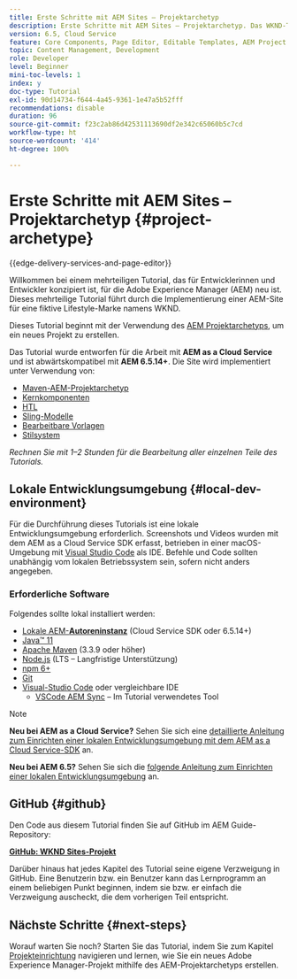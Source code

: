 ```yaml
---
title: Erste Schritte mit AEM Sites – Projektarchetyp
description: Erste Schritte mit AEM Sites – Projektarchetyp. Das WKND-Tutorial ist ein mehrteiliges Tutorial, das für Entwicklerinnen und Entwickler konzipiert ist, für die Adobe Experience Manager neu ist. Das Tutorial führt durch die Implementierung einer AEM-Site für eine fiktive Lifestyle-Marke namens WKND. Das Tutorial behandelt grundlegende Themen wie Projekteinrichtung, Maven-Archetypen, Kernkomponenten, bearbeitbare Vorlagen, Client-Bibliotheken und Komponentenentwicklung.
version: 6.5, Cloud Service
feature: Core Components, Page Editor, Editable Templates, AEM Project Archetype
topic: Content Management, Development
role: Developer
level: Beginner
mini-toc-levels: 1
index: y
doc-type: Tutorial
exl-id: 90d14734-f644-4a45-9361-1e47a5b52fff
recommendations: disable
duration: 96
source-git-commit: f23c2ab86d42531113690df2e342c65060b5c7cd
workflow-type: ht
source-wordcount: '414'
ht-degree: 100%

---
```


# Erste Schritte mit AEM Sites – Projektarchetyp {#project-archetype}

{{edge-delivery-services-and-page-editor}}

Willkommen bei einem mehrteiligen Tutorial, das für Entwicklerinnen und Entwickler konzipiert ist, für die Adobe Experience Manager (AEM) neu ist. Dieses mehrteilige Tutorial führt durch die Implementierung einer AEM-Site für eine fiktive Lifestyle-Marke namens WKND.

Dieses Tutorial beginnt mit der Verwendung des [AEM Projektarchetyps](https://experienceleague.adobe.com/docs/experience-manager-core-components/using/developing/archetype/overview.html?lang=de), um ein neues Projekt zu erstellen.

Das Tutorial wurde entworfen für die Arbeit mit **AEM as a Cloud Service** und ist abwärtskompatibel mit **AEM 6.5.14+**. Die Site wird implementiert unter Verwendung von:

* [Maven-AEM-Projektarchetyp](https://experienceleague.adobe.com/docs/experience-manager-core-components/using/developing/archetype/overview.html?lang=de)
* [Kernkomponenten](https://experienceleague.adobe.com/docs/experience-manager-core-components/using/introduction.html?lang=de)
* [HTL](https://experienceleague.adobe.com/docs/experience-manager-htl/content/getting-started.html?lang=de)
* [Sling-Modelle](https://sling.apache.org/documentation/bundles/models.html)
* [Bearbeitbare Vorlagen](https://experienceleague.adobe.com/docs/experience-manager-learn/sites/page-authoring/template-editor-feature-video-use.html?lang=de)
* [Stilsystem](https://experienceleague.adobe.com/docs/experience-manager-learn/sites/page-authoring/style-system-feature-video-use.html?lang=de)

*Rechnen Sie mit 1–2 Stunden für die Bearbeitung aller einzelnen Teile des Tutorials.*

## Lokale Entwicklungsumgebung {#local-dev-environment}

Für die Durchführung dieses Tutorials ist eine lokale Entwicklungsumgebung erforderlich. Screenshots und Videos wurden mit dem AEM as a Cloud Service SDK erfasst, betrieben in einer macOS-Umgebung mit [Visual Studio Code](https://code.visualstudio.com/) als IDE. Befehle und Code sollten unabhängig vom lokalen Betriebssystem sein, sofern nicht anders angegeben.

### Erforderliche Software

Folgendes sollte lokal installiert werden:

* [Lokale AEM-**Autoreninstanz**](https://experience.adobe.com/#/downloads) (Cloud Service SDK oder 6.5.14+)
* [Java™ 11](https://downloads.experiencecloud.adobe.com/content/software-distribution/en/general.html)
* [Apache Maven](https://maven.apache.org/) (3.3.9 oder höher)
* [Node.js](https://nodejs.org/de/) (LTS – Langfristige Unterstützung)
* [npm 6+](https://www.npmjs.com/)
* [Git](https://git-scm.com/)
* [Visual-Studio Code](https://code.visualstudio.com/) oder vergleichbare IDE
   * [VSCode AEM Sync](https://marketplace.visualstudio.com/items?itemName=yamato-ltd.vscode-aem-sync) – Im Tutorial verwendetes Tool

>[!NOTE]
>
> **Neu bei AEM as a Cloud Service?** Sehen Sie sich eine [detaillierte Anleitung zum Einrichten einer lokalen Entwicklungsumgebung mit dem AEM as a Cloud Service-SDK](https://experienceleague.adobe.com/docs/experience-manager-learn/cloud-service/local-development-environment-set-up/overview.html?lang=de) an.
>
> **Neu bei AEM 6.5?** Sehen Sie sich die [folgende Anleitung zum Einrichten einer lokalen Entwicklungsumgebung](https://experienceleague.adobe.com/docs/experience-manager-learn/foundation/development/set-up-a-local-aem-development-environment.html?lang=de) an.

## GitHub {#github}

Den Code aus diesem Tutorial finden Sie auf GitHub im AEM Guide-Repository:

**[GitHub: WKND Sites-Projekt](https://github.com/adobe/aem-guides-wknd)**

Darüber hinaus hat jedes Kapitel des Tutorial seine eigene Verzweigung in GitHub. Eine Benutzerin bzw. ein Benutzer kann das Lernprogramm an einem beliebigen Punkt beginnen, indem sie bzw. er einfach die Verzweigung auscheckt, die dem vorherigen Teil entspricht.

## Nächste Schritte {#next-steps}

Worauf warten Sie noch? Starten Sie das Tutorial, indem Sie zum Kapitel [Projekteinrichtung](project-setup.md) navigieren und lernen, wie Sie ein neues Adobe Experience Manager-Projekt mithilfe des AEM-Projektarchetyps erstellen.
